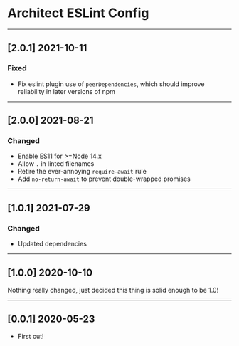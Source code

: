 # Architect ESLint Config

---

## [2.0.1] 2021-10-11

### Fixed

- Fix eslint plugin use of `peerDependencies`, which should improve reliability in later versions of npm

---

## [2.0.0] 2021-08-21

### Changed

- Enable ES11 for >=Node 14.x
- Allow `.` in linted filenames
- Retire the ever-annoying `require-await` rule
- Add `no-return-await` to prevent double-wrapped promises

---

## [1.0.1] 2021-07-29

### Changed

- Updated dependencies

---

## [1.0.0] 2020-10-10

Nothing really changed, just decided this thing is solid enough to be 1.0!

---

## [0.0.1] 2020-05-23

- First cut!
